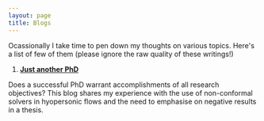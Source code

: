 ```yaml
---
layout: page
title: Blogs
---
```


Ocassionally I take time to pen down my thoughts on various topics. Here's a list of few of them (please ignore the raw quality of these writings!)

1. [**Just another PhD**](https://backpackandbliss.wordpress.com/2019/06/23/just-another-ph-d/)

Does a successful PhD warrant accomplishments of all research objectives? This blog shares my experience with the use of non-conformal solvers in hyopersonic flows and the need to emphasise on negative results in a thesis.
